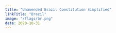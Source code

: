 ```yaml
---
title: "Unamended Brazil Constitution Simplified"
linkTitle: "Brazil"
image: "/flags/br.png"
date: 2020-10-31
---
```

